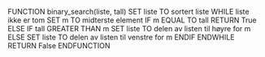 FUNCTION binary_search(liste, tall)
    SET liste TO sortert liste
    WHILE liste ikke er tom
        SET m TO midterste element
        IF m EQUAL TO tall
            RETURN True
        ELSE IF tall GREATER THAN m
            SET liste TO delen av listen til høyre for m
        ELSE
            SET liste TO delen av listen til venstre for m
        ENDIF
    ENDWHILE
    RETURN False
ENDFUNCTION